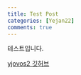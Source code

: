 ```yaml
---
title: Test Post
categories: [Yejan22]
comments: true
---
```


테스트입니다.

[yjovos2 깃허브][yjovos2-gh]


[yjovos2-gh]:		https://github.com/yjovos2/

